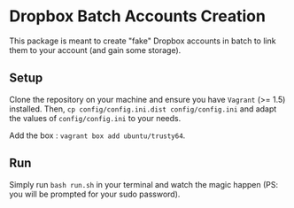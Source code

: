 # Dropbox Batch Accounts Creation

This package is meant to create "fake" Dropbox accounts in batch to link them to your account (and gain some storage).

## Setup

Clone the repository on your machine and ensure you have `Vagrant` (>= 1.5) installed.
Then, `cp config/config.ini.dist config/config.ini` and adapt the values of `config/config.ini` to your needs.

Add the box : `vagrant box add ubuntu/trusty64`.

## Run

Simply run `bash run.sh` in your terminal and watch the magic happen (PS: you will be prompted for your sudo password).
